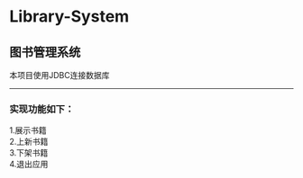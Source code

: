 # Library-System
## 图书管理系统
本项目使用JDBC连接数据库<br>
***
### 实现功能如下：<br>
1.展示书籍<br>
2.上新书籍<br>
3.下架书籍<br>
4.退出应用
